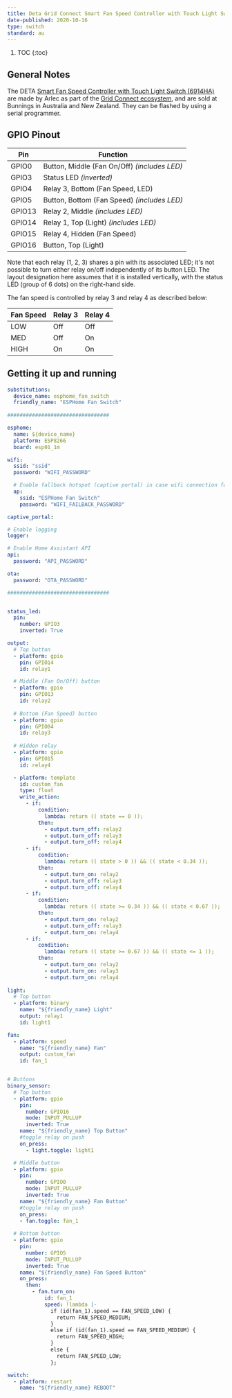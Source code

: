 ```yaml
---
title: Deta Grid Connect Smart Fan Speed Controller with Touch Light Switch
date-published: 2020-10-16
type: switch
standard: au
---
```


1. TOC
{:toc}

## General Notes

The DETA [Smart Fan Speed Controller with Touch Light Switch (6914HA)](https://www.bunnings.com.au/deta-grid-connect-smart-fan-speed-controller-with-touch-light-switch_p0098815) are made by Arlec as part of the [Grid Connect ecosystem](https://grid-connect.com.au/), and are sold at Bunnings in Australia and New Zealand.  They can be flashed by using a serial programmer.

## GPIO Pinout

| Pin     | Function                           |
|---------|-----------------------------------------------|
| GPIO0   | Button, Middle (Fan On/Off) *(includes LED)*  |
| GPIO3   | Status LED *(inverted)*                       |
| GPIO4   | Relay 3, Bottom (Fan Speed, LED)              |
| GPIO5   | Button, Bottom (Fan Speed) *(includes LED)*   |
| GPIO13  | Relay 2, Middle *(includes LED)*              |
| GPIO14  | Relay 1, Top (Light) *(includes LED)*         |
| GPIO15  | Relay 4, Hidden (Fan Speed)                   |
| GPIO16  | Button, Top (Light)                           |

Note that each relay (1, 2, 3) shares a pin with its associated LED; it's not possible to turn either relay on/off independently of its button LED.
The layout designation here assumes that it is installed vertically, with the status LED (group of 6 dots) on the right-hand side.

The fan speed is controlled by relay 3 and relay 4 as described below:

| Fan Speed | Relay 3 | Relay 4 |
|-----------|---------|---------|
| LOW       |  Off    |  Off    |
| MED       |  Off    |  On     |
| HIGH      |  On     |  On     |

## Getting it up and running
```yaml
substitutions:
  device_name: esphome_fan_switch
  friendly_name: "ESPHome Fan Switch"
  
#################################

esphome:
  name: ${device_name}
  platform: ESP8266
  board: esp01_1m

wifi:
  ssid: "ssid"
  password: "WIFI_PASSWORD"

  # Enable fallback hotspot (captive portal) in case wifi connection fails
  ap:
    ssid: "ESPHome Fan Switch"
    password: "WIFI_FAILBACK_PASSWORD"

captive_portal:

# Enable logging
logger:

# Enable Home Assistant API
api:
  password: "API_PASSWORD"

ota:
  password: "OTA_PASSWORD"

#################################


status_led:
  pin:
    number: GPIO3
    inverted: True

output:
  # Top button
  - platform: gpio
    pin: GPIO14
    id: relay1

  # Middle (Fan On/Off) button
  - platform: gpio
    pin: GPIO13
    id: relay2
    
  # Bottom (Fan Speed) button
  - platform: gpio
    pin: GPIO04
    id: relay3
    
  # Hidden relay
  - platform: gpio
    pin: GPIO15
    id: relay4

  - platform: template
    id: custom_fan
    type: float
    write_action:
      - if:
          condition:
            lambda: return (( state == 0 ));
          then:
            - output.turn_off: relay2
            - output.turn_off: relay3
            - output.turn_off: relay4
      - if:
          condition:
            lambda: return (( state > 0 )) && (( state < 0.34 ));
          then:
            - output.turn_on: relay2
            - output.turn_off: relay3
            - output.turn_off: relay4
      - if:
          condition:
            lambda: return (( state >= 0.34 )) && (( state < 0.67 ));
          then:
            - output.turn_on: relay2
            - output.turn_off: relay3
            - output.turn_on: relay4
      - if:
          condition:
            lambda: return (( state >= 0.67 )) && (( state <= 1 ));
          then:
            - output.turn_on: relay2
            - output.turn_on: relay3
            - output.turn_on: relay4
            
light:
  # Top button
  - platform: binary
    name: "${friendly_name} Light"
    output: relay1
    id: light1

fan:
  - platform: speed
    name: "${friendly_name} Fan"
    output: custom_fan
    id: fan_1


# Buttons
binary_sensor:
  # Top button
  - platform: gpio
    pin:
      number: GPIO16
      mode: INPUT_PULLUP
      inverted: True
    name: "${friendly_name} Top Button"
    #toggle relay on push
    on_press:
      - light.toggle: light1

  # Middle button
  - platform: gpio
    pin:
      number: GPIO0
      mode: INPUT_PULLUP
      inverted: True
    name: "${friendly_name} Fan Button"
    #toggle relay on push
    on_press:
    - fan.toggle: fan_1
    
  # Bottom button
  - platform: gpio
    pin:
      number: GPIO5
      mode: INPUT_PULLUP
      inverted: True
    name: "${friendly_name} Fan Speed Button"
    on_press:
      then:
        - fan.turn_on:
            id: fan_1
            speed: !lambda |-
              if (id(fan_1).speed == FAN_SPEED_LOW) {
                return FAN_SPEED_MEDIUM;
              }
              else if (id(fan_1).speed == FAN_SPEED_MEDIUM) {
                return FAN_SPEED_HIGH;
              }
              else {
                return FAN_SPEED_LOW;
              };

switch:
  - platform: restart
    name: "${friendly_name} REBOOT"
    
```
